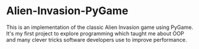 # Alien-Invasion-PyGame

This is an implementation of the classic Alien Invasion game using PyGame. 
It's my first project to explore programming which taught me about OOP and many clever tricks software developers use to improve performance.
